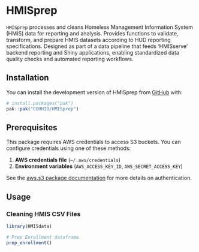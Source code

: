 
<!-- README.md is generated from README.Rmd. Please edit that file -->

# HMISprep

<!-- badges: start -->

<!-- badges: end -->

`HMISprep` processes and cleans Homeless Management Information System
(HMIS) data for reporting and analysis. Provides functions to validate,
transform, and prepare HMIS datasets according to HUD reporting
specifications. Designed as part of a data pipeline that feeds
‘HMISserve’ backend reporting and Shiny applications, enabling
standardized data quality checks and automated reporting workflows.

## Installation

You can install the development version of HMISprep from
[GitHub](https://github.com/) with:

``` r
# install.packages("pak")
pak::pak("COHHIO/HMISprep")
```

## Prerequisites

This package requires AWS credentials to access S3 buckets. You can
configure credentials using one of these methods:

1.  **AWS credentials file** (`~/.aws/credentials`)
2.  **Environment variables** (`AWS_ACCESS_KEY_ID`,
    `AWS_SECRET_ACCESS_KEY`)

See the [aws.s3 package
documentation](https://github.com/cloudyr/aws.s3) for more details on
authentication.

## Usage

### Cleaning HMIS CSV Files

``` r
library(HMISdata)

# Prep Enrollment dataframe
prep_enrollment()
```

